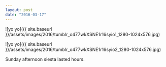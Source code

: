```yaml
---
layout: post
date: "2016-03-17"
---
```


![yo yo]({{ site.baseurl }}/assets/images/2016/tumblr_o477wkXSNE1r16syio1_1280-1024x576.jpg)

![yo yo]({{ site.baseurl }}/assets/images/2016/tumblr_o477wkXSNE1r16syio2_1280-1024x576.jpg)

Sunday afternoon siesta lasted hours.
